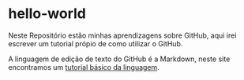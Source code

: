 # hello-world

Neste Repositório estão minhas aprendizagens sobre GitHub, aqui irei escrever um tutorial própio de como utilizar o GitHub.

A linguagem de edição de texto do GitHub é a Markdown, neste site encontramos um [tutorial básico da linguagem](https://www.markdownguide.org/basic-syntax/).

